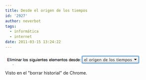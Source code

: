 ```yaml
---
title: Desde el origen de los tiempos
id: '2927'
author: neverbot
tags:
  - informática
  - internet
date: 2011-03-15 13:24:22
---
```


![Captura de pantalla 2011-03-15 a las 13.02.56.png](./desde-el-origen-de-los-tiempos/Captura-de-pantalla-2011-03-15-a-las-13.02.56.png)

Visto en el "borrar historial" de Chrome.